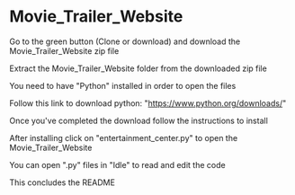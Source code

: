 # Movie_Trailer_Website

Go to the green button (Clone or download) and download the Movie_Trailer_Website zip file


Extract the Movie_Trailer_Website folder from the downloaded zip file


You need to have "Python" installed in order to open the files


Follow this link to download python: "https://www.python.org/downloads/"

Once you've completed the download follow the instructions to install


After installing click on "entertainment_center.py" to open the Movie_Trailer_Website

You can open ".py" files in "Idle" to read and edit the code

This concludes the README